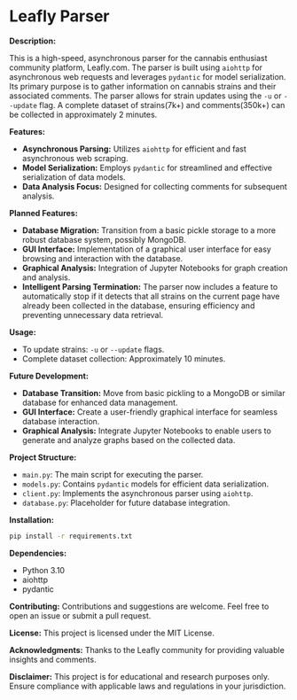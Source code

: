 # Leafly Parser

**Description:**

This is a high-speed, asynchronous parser for the cannabis enthusiast community platform, Leafly.com. The parser is built using `aiohttp` for asynchronous web requests and leverages `pydantic` for model serialization. Its primary purpose is to gather information on cannabis strains and their associated comments. The parser allows for strain updates using the `-u` or `--update` flag. A complete dataset of strains(7k+) and comments(350k+) can be collected in approximately 2 minutes.

**Features:**
- **Asynchronous Parsing:** Utilizes `aiohttp` for efficient and fast asynchronous web scraping.
- **Model Serialization:** Employs `pydantic` for streamlined and effective serialization of data models.
- **Data Analysis Focus:** Designed for collecting comments for subsequent analysis.

**Planned Features:**
- **Database Migration:** Transition from a basic pickle storage to a more robust database system, possibly MongoDB.
- **GUI Interface:** Implementation of a graphical user interface for easy browsing and interaction with the database.
- **Graphical Analysis:** Integration of Jupyter Notebooks for graph creation and analysis.
- **Intelligent Parsing Termination:** The parser now includes a feature to automatically stop if it detects that all strains on the current page have already been collected in the database, ensuring efficiency and preventing unnecessary data retrieval.

**Usage:**
- To update strains: `-u` or `--update` flags.
- Complete dataset collection: Approximately 10 minutes.

**Future Development:**
- **Database Transition:** Move from basic pickling to a MongoDB or similar database for enhanced data management.
- **GUI Interface:** Create a user-friendly graphical interface for seamless database interaction.
- **Graphical Analysis:** Integrate Jupyter Notebooks to enable users to generate and analyze graphs based on the collected data.

**Project Structure:**
- `main.py`: The main script for executing the parser.
- `models.py`: Contains `pydantic` models for efficient data serialization.
- `client.py`: Implements the asynchronous parser using `aiohttp`.
- `database.py`: Placeholder for future database integration.

**Installation:**
```bash
pip install -r requirements.txt
```

**Dependencies:**

- Python 3.10
- aiohttp
- pydantic

**Contributing:**
Contributions and suggestions are welcome. Feel free to open an issue or submit a pull request.

**License:**
This project is licensed under the MIT License.

**Acknowledgments:**
Thanks to the Leafly community for providing valuable insights and comments.

**Disclaimer:**
This project is for educational and research purposes only. Ensure compliance with applicable laws and regulations in your jurisdiction.

